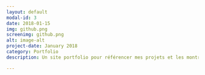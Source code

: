 ```yaml
---
layout: default
modal-id: 3
date: 2018-01-15
img: github.png
screenimg: github.png
alt: image-alt
project-date: January 2018
category: Portfolio
description: Un site portfolio pour référencer mes projets et les montrer à mes clients. Obtenez votre site portfolio en 3 JOURS! Contactez-moi pour un devis GRATUIT!

---
```

